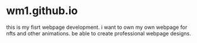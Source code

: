 # wm1.github.io
this is my fisrt webpage development.
i want to own my own webpage for nfts and other animations.
be able to create professional webpage designs.
